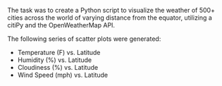 The task was to create a Python script to visualize the weather of 500+ cities across the world of varying distance from the equator, utilizing a citiPy and the OpenWeatherMap API.

The following series of scatter plots were generated:

<ul>
  <li>Temperature (F) vs. Latitude</li>
  <li>Humidity (%) vs. Latitude</li>
  <li>Cloudiness (%) vs. Latitude</li>
  <li>Wind Speed (mph) vs. Latitude</li>
<ul>
